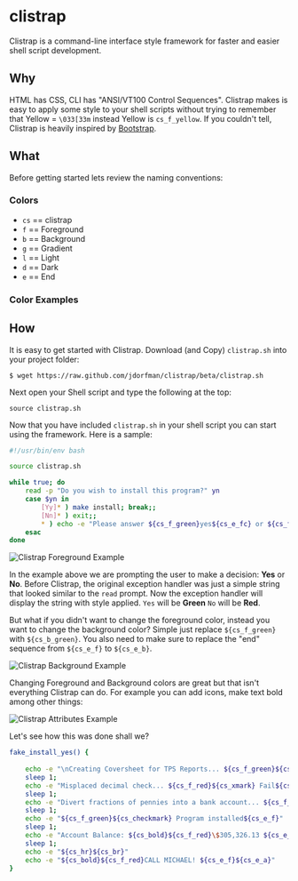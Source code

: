 clistrap
========

Clistrap is a command-line interface style framework for faster and easier shell script development.

## Why

HTML has CSS, CLI has "ANSI/VT100 Control Sequences".  Clistrap makes is easy to apply some style to your shell scripts without trying to remember that Yellow = `\033[33m` instead Yellow is `cs_f_yellow`. If you couldn't tell, Clistrap is heavily inspired by [Bootstrap](http://getbootstrap.com).

## What

Before getting started lets review the naming conventions:

### Colors
* `cs` == clistrap
* `f`  == Foreground
* `b`  == Background
* `g`  == Gradient
* `l`  == Light
* `d`  == Dark
* `e`  == End

### Color Examples

## How

It is easy to get started with Clistrap.  Download (and Copy) `clistrap.sh` into your project folder:

`$ wget https://raw.github.com/jdorfman/clistrap/beta/clistrap.sh`

Next open your Shell script and type the following at the top: 

`source clistrap.sh`

Now that you have included `clistrap.sh` in your shell script you can start using the framework.  Here is a sample:

```sh
#!/usr/bin/env bash

source clistrap.sh

while true; do
    read -p "Do you wish to install this program?" yn
    case $yn in
        [Yy]* ) make install; break;;
        [Nn]* ) exit;;
        * ) echo -e "Please answer ${cs_f_green}yes${cs_e_fc} or ${cs_f_red}no${cs_e_fc}.";;
    esac
done
```
![Clistrap Foreground Example](http://jdorfman.cdnconnect.com/tmp/clistrap/clistrap-example.png)

In the example above we are prompting the user to make a decision: **Yes** or **No**.  Before Clistrap, the original exception handler was just a simple string that looked similar to the `read` prompt.  Now the exception handler will display the string with style applied.  `Yes` will be **Green** `No` will be **Red**.

But what if you didn't want to change the foreground color, instead you want to change the background color?  Simple just replace `${cs_f_green}` with `${cs_b_green}`.  You also need to make sure to replace the "end" sequence from `${cs_e_f}` to `${cs_e_b}`. 

![Clistrap Background Example](http://jdorfman.cdnconnect.com/tmp/clistrap/clistrap_example_2.png)

Changing Foreground and Background colors are great but that isn't everything Clistrap can do.  For example you can add icons, make text bold among other things:

![Clistrap Attributes Example](http://jdorfman.cdnconnect.com/tmp/clistrap/clistrap_example_officespace.png)

Let's see how this was done shall we?

```sh
fake_install_yes() {
	
	echo -e "\nCreating Coversheet for TPS Reports... ${cs_f_green}${cs_checkmark} Pass${cs_e_f}"
	sleep 1;
	echo -e "Misplaced decimal check... ${cs_f_red}${cs_xmark} Fail${cs_e_f}"
	sleep 1;
	echo -e "Divert fractions of pennies into a bank account... ${cs_f_green}${cs_checkmark} Pass${cs_e_f}"
	sleep 1;
	echo -e "${cs_f_green}${cs_checkmark} Program installed${cs_e_f}"
	sleep 1;
	echo -e "Account Balance: ${cs_bold}${cs_f_red}\$305,326.13 ${cs_e_f}${cs_e_a}"
	sleep 1;
	echo -e "${cs_hr}${cs_br}"
	echo -e "${cs_bold}${cs_f_red}CALL MICHAEL! ${cs_e_f}${cs_e_a}"
}
```
